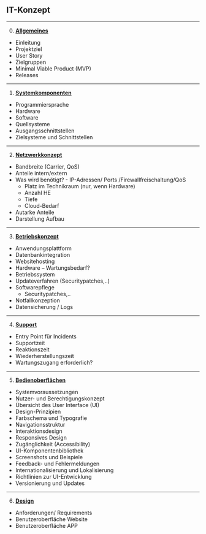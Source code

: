 ## **IT-Konzept**
<!-- blank line -->
----
<!-- blank line -->
0.   [**Allgemeines**](0_Allgemeines.md)
- Einleitung
- Projektziel
- User Story
- Zielgruppen
- Minimal Viable Product (MVP)
- Releases
----
1.   [**Systemkomponenten**](1_Systemkomponenten.md)
- Programmiersprache
- Hardware
- Software
- Quellsysteme
- Ausgangsschnittstellen
- Zielsysteme und Schnittstellen 
----
2. [**Netzwerkkonzept**](2_Netzwerkkonzept.md)
-  Bandbreite (Carrier, QoS)
-    Anteile intern/extern
-    Was wird benötigt?
    - IP-Adressen/ Ports /Firewallfreischaltung/QoS
      - Platz im Technikraum (nur, wenn Hardware)
      - Anzahl HE
      - Tiefe
      - Cloud-Bedarf
   - Autarke Anteile
   - Darstellung Aufbau
----
3. [**Betriebskonzept**](3_Betriebskonzept.md)
- Anwendungsplattform
- Datenbankintegration
- Websitehosting
- Hardware – Wartungsbedarf?
- Betriebssystem
- Updateverfahren (Securitypatches,..)
- Softwarepflege
  - Securitypatches,..
- Notfallkonzeption
- Datensicherung  / Logs
----
4. [**Support**](4_Support.md)
- Entry Point für Incidents
- Supportzeit
- Reaktionszeit
- Wiederherstellungszeit
- Wartungszugang erforderlich?
----
5. [**Bedienoberflächen**](5_Bedienoberflächen.md)
- Systemvoraussetzungen
- Nutzer- und Berechtigungskonzept
- Übersicht des User Interface (UI)
- Design-Prinzipien
- Farbschema und Typografie
- Navigationsstruktur
- Interaktionsdesign
- Responsives Design
- Zugänglichkeit (Accessibility)
- UI-Komponentenbibliothek 
- Screenshots und Beispiele
- Feedback- und Fehlermeldungen
- Internationalisierung und Lokalisierung
- Richtlinien zur UI-Entwicklung
- Versionierung und Updates
----
6. [**Design**](6_Design.md)
- Anforderungen/ Requirements
- Benutzeroberfläche Website
- Benutzeroberfläche APP

